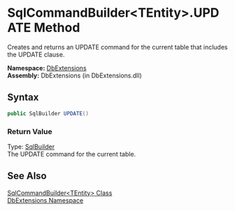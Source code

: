 SqlCommandBuilder&lt;TEntity>.UPDATE Method
===========================================
Creates and returns an UPDATE command for the current table that includes the UPDATE clause.

**Namespace:** [DbExtensions][1]  
**Assembly:** DbExtensions (in DbExtensions.dll)

Syntax
------

```csharp
public SqlBuilder UPDATE()
```

### Return Value
Type: [SqlBuilder][2]  
The UPDATE command for the current table.

See Also
--------
[SqlCommandBuilder&lt;TEntity> Class][3]  
[DbExtensions Namespace][1]  

[1]: ../README.md
[2]: ../SqlBuilder/README.md
[3]: README.md
